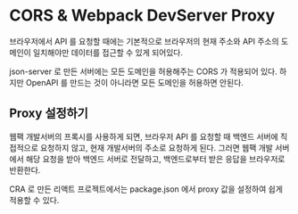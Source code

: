 # CORS & Webpack DevServer Proxy

브라우저에서 API 를 요청할 때에는 기본적으로 브라우저의 현재 주소와 API 주소의 도메인이 일치해야만 데이터를 접근할 수 있게 되어있다.

json-server 로 만든 서버에는 모든 도메인을 허용해주는 CORS 가 적용되어 있다. 하지만 OpenAPI 를 만드는 것이 아니라면 모든 도메인을 허용하면 안된다.

## Proxy 설정하기

웹팩 개발서버의 프록시를 사용하게 되면, 브라우저 API 를 요청할 때 백엔드 서버에 직접적으로 요청하지 않고, 현재 개발서버의 주소로 요청하게 된다. 그러면 웹팩 개발 서버에서 해당 요청을 받아 백엔드 서버로 전달하고, 백엔드로부터 받은 응답을 브라우저로 반환한다.

CRA 로 만든 리액트 프로젝트에서는 package.json 에서 proxy 값을 설정하여 쉽게 적용할 수 있다.

